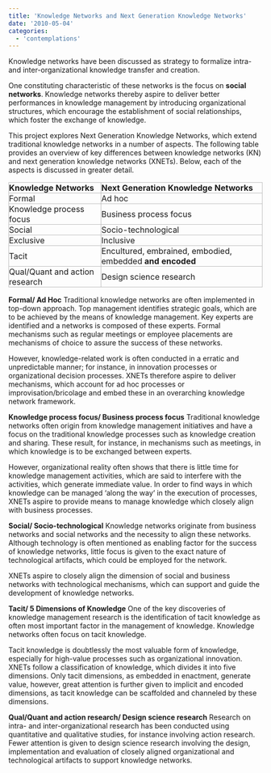 ```yaml
---
title: 'Knowledge Networks and Next Generation Knowledge Networks'
date: '2010-05-04'
categories:
  - 'contemplations'
---
```


Knowledge networks have been discussed as strategy to formalize intra- and inter-organizational knowledge transfer and creation.

One constituting characteristic of these networks is the focus on **social networks**. Knowledge networks thereby aspire to deliver better performances in knowledge management by introducing organizational structures, which encourage the establishment of social relationships, which foster the exchange of knowledge.

This project explores Next Generation Knowledge Networks, which extend traditional knowledge networks in a number of aspects. The following table provides an overview of key differences between knowledge networks (KN) and next generation knowledge networks (XNETs). Below, each of the aspects is discussed in greater detail.

<table style="empty-cells:show;border-collapse:collapse;"><tbody><tr><td style="border:1px solid #bfbfbf;margin:0;padding:0;"><strong>Knowledge Networks</strong></td><td style="border:1px solid #bfbfbf;margin:0;padding:0;"><strong>Next Generation Knowledge Networks</strong></td></tr><tr><td style="border:1px solid #bfbfbf;margin:0;padding:0;">Formal</td><td style="border:1px solid #bfbfbf;margin:0;padding:0;">Ad hoc</td></tr><tr><td style="border:1px solid #bfbfbf;margin:0;padding:0;">Knowledge process focus</td><td style="border:1px solid #bfbfbf;margin:0;padding:0;">Business process focus</td></tr><tr><td style="border:1px solid #bfbfbf;margin:0;padding:0;">Social</td><td style="border:1px solid #bfbfbf;margin:0;padding:0;">Socio-technological</td></tr><tr><td style="border:1px solid #bfbfbf;margin:0;padding:0;">Exclusive</td><td style="border:1px solid #bfbfbf;margin:0;padding:0;">Inclusive</td></tr><tr><td style="border:1px solid #bfbfbf;margin:0;padding:0;">Tacit</td><td style="border:1px solid #bfbfbf;margin:0;padding:0;">Encultured, embrained, embodied, embedded <strong>and encoded</strong></td></tr><tr><td style="border:1px solid #bfbfbf;margin:0;padding:0;">Qual/Quant and action research</td><td style="border:1px solid #bfbfbf;margin:0;padding:0;">Design science research</td></tr></tbody></table>

**Formal/ Ad Hoc** Traditional knowledge networks are often implemented in top-down approach. Top management identifies strategic goals, which are to be achieved by the means of knowledge management. Key experts are identified and a networks is composed of these experts. Formal mechanisms such as regular meetings or employee placements are mechanisms of choice to assure the success of these networks.

However, knowledge-related work is often conducted in a erratic and unpredictable manner; for instance, in innovation processes or organizational decision processes. XNETs therefore aspire to deliver mechanisms, which account for ad hoc processes or improvisation/bricolage and embed these in an overarching knowledge network framework.

**Knowledge process focus/ Business process focus** Traditional knowledge networks often origin from knowledge management initiatives and have a focus on the traditional knowledge processes such as knowledge creation and sharing. These result, for instance, in mechanisms such as meetings, in which knowledge is to be exchanged between experts.

However, organizational reality often shows that there is little time for knowledge management activities, which are said to interfere with the activities, which generate immediate value. In order to find ways in which knowledge can be managed ‘along the way‘ in the execution of processes, XNETs aspire to provide means to manage knowledge which closely align with business processes.

**Social/ Socio-technological** Knowledge networks originate from business networks and social networks and the necessity to align these networks. Although technology is often mentioned as enabling factor for the success of knowledge networks, little focus is given to the exact nature of technological artifacts, which could be employed for the network.

XNETs aspire to closely align the dimension of social and business networks with technological mechanisms, which can support and guide the development of knowledge networks.

**Tacit/ 5 Dimensions of Knowledge** One of the key discoveries of knowledge management research is the identification of tacit knowledge as often most important factor in the management of knowledge. Knowledge networks often focus on tacit knowledge.

Tacit knowledge is doubtlessly the most valuable form of knowledge, especially for high-value processes such as organizational innovation. XNETs follow a classification of knowledge, which divides it into five dimensions. Only tacit dimensions, as embedded in enactment, generate value, however, great attention is further given to implicit and encoded dimensions, as tacit knowledge can be scaffolded and channeled by these dimensions.

**Qual/Quant and action research/ Design science research** Research on intra- and inter-organizational research has been conducted using quantitative and qualitative studies, for instance involving action research. Fewer attention is given to design science research involving the design, implementation and evaluation of closely aligned organizational and technological artifacts to support knowledge networks.

